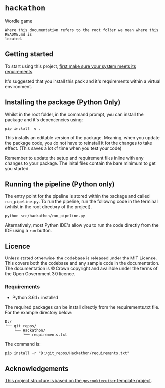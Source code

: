 # `hackathon`

Wordle game

```{warning}
Where this documentation refers to the root folder we mean where this README.md is
located.
```

## Getting started

To start using this project, [first make sure your system meets its
requirements](#requirements).

It's suggested that you install this pack and it's requirements within a virtual environment.

## Installing the package (Python Only)

Whilst in the root folder, in the command prompt, you can install the package and it's dependencies
using:

```shell
pip install -e .
```

This installs an editable version of the package. Meaning, when you update the
package code, you do not have to reinstall it for the changes to take effect.
(This saves a lot of time when you test your code)

Remember to update the setup and requirement files inline with any changes to your
package. The inital files contain the bare minimum to get you started.

## Running the pipeline (Python only)

The entry point for the pipeline is stored within the package and called `run_pipeline.py`.
To run the pipeline, run the following code in the terminal (whilst in the root directory of the
project).

```shell
python src/hackathon/run_pipeline.py
```

Alternatively, most Python IDE's allow you to run the code directly from the IDE using a `run` button.

## Licence

Unless stated otherwise, the codebase is released under the MIT License. This covers
both the codebase and any sample code in the documentation. The documentation is ©
Crown copyright and available under the terms of the Open Government 3.0 licence.

### Requirements

- Python 3.6.1+ installed

The required packages can be install directly from the requirements.txt file. For the example directory below:
```
D:/
└── git_repos/
    └── Hackathon/
        └── requirements.txt
```
The command is:
```shell
pip install -r "D:/git_repos/Hackathon/requirements.txt"
```

## Acknowledgements

[This project structure is based on the `govcookiecutter` template
project][govcookiecutter].

[govcookiecutter]: https://github.com/best-practice-and-impact/govcookiecutter